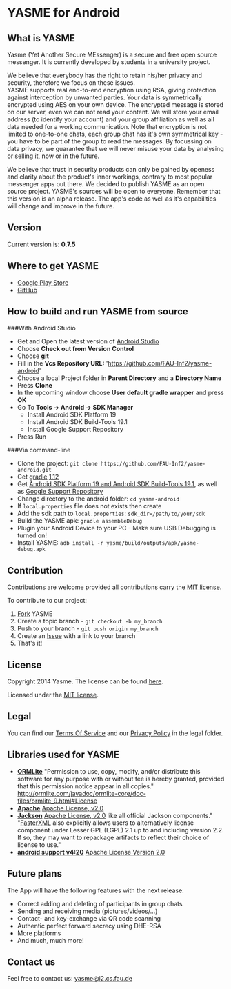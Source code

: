 YASME for Android 
=================

What is YASME
-------------

Yasme (Yet Another Secure MEssenger) is a secure and free open source messenger. It is currently developed by students in a university project.

We believe that everybody has the right to retain his/her privacy and security, therefore we focus on these issues.                                     
YASME supports real end-to-end encryption using RSA, giving protection against interception by unwanted parties.
Your data is symmetrically encrypted using AES on your own device. The encrypted message is stored on our server, even we can not read your content. We will store your email address (to identify your account) and your group affiliation as well as all data needed for a working communication.
Note that encryption is not limited to one-to-one chats, each group chat has it's own symmetrical key - you have to be part of the group to read the messages.
By focussing on data privacy, we guarantee that we will never misuse your data by analysing or selling it, now or in the future.

We believe that trust in security products can only be gained by openess and clarity about the product's inner workings, contrary to most popular messenger apps out there. We decided to publish YASME as an open source project. YASME's sources will be open to everyone. Remember that this version is an alpha release. The app's code as well as it's capabilities will change and improve in the future.

Version
-------
Current version is: **0.7.5**

Where to get YASME
------------------

* [Google Play Store][gp]
* [GitHub][gh]

How to build and run YASME from source
--------------------------------------

###With Android Studio
* Get and Open the latest version of [Android Studio][as]
* Choose **Check out from Version Control**
* Choose **git**
* Fill in the **Vcs Repository URL:** 'https://github.com/FAU-Inf2/yasme-android'
* Choose a local Project folder in **Parent Directory** and a **Directory Name**
* Press **Clone**
* In the upcoming window choose **User default gradle wrapper** and press **OK**
* Go To **Tools &rarr; Android &rarr; SDK Manager**
	* Install Android SDK Platform 19
	* Install Android SDK Build-Tools 19.1
	* Install Google Support Repository
* Press Run

###Via command-line
* Clone the project: `git clone https://github.com/FAU-Inf2/yasme-android.git`
* Get [gradle][g1] [1.12][g2]
* Get [Android SDK Platform 19 and Android SDK Build-Tools 19.1][at], as well as [Google Support Repository][gs]
* Change directory to the android folder: `cd yasme-android`
* If `local.properties` file does not exists then create
* Add the sdk path to `local.properties`: `sdk_dir=/path/to/your/sdk`
* Build the YASME apk: `gradle assembleDebug`
* Plugin your Android Device to your PC - Make sure USB Debugging is turned on!
* Install YASME: `adb install -r yasme/build/outputs/apk/yasme-debug.apk`

Contribution
------------
Contributions are welcome provided all contributions carry the [MIT license][ml].

To contribute to our project:

1. [Fork][fk] YASME
2. Create a topic branch - `git checkout -b my_branch`
3. Push to your branch - `git push origin my_branch`
4. Create an [Issue][ie] with a link to your branch
5. That's it!

License
-------

Copyright 2014 Yasme. 
The license can be found [here][li].

Licensed under the [MIT license][ml].


Legal
-----
You can find our [Terms Of Service][tos] and our [Privacy Policy][pp] in the legal folder.


Libraries used for YASME
------------------------
* [**ORMLite**][orm] "Permission to use, copy, modify, and/or distribute this software for any purpose with or without fee is hereby granted, provided that this permission notice appear in all copies." http://ormlite.com/javadoc/ormlite-core/doc-files/ormlite_9.html#License 
*  [**Apache**][apache] [Apache License, v2.0][apl] 
* [**Jackson**][js] [Apache License, v2.0][apl2] like all official Jackson components." "[FasterXML][fxml] also explicitly allows users to alternatively license component under Lesser GPL (LGPL) 2.1 up to and including version 2.2. If so, they may want to repackage artifacts to reflect their choice of license to use." 
* [**android support v4:20**][ans] [Apache License Version 2.0][apl2] 


Future plans
------------
The App will have the following features with the next release:

* Correct adding and deleting of participants in group chats
* Sending and receiving media (pictures/videos/...)
* Contact- and key-exchange via QR code scanning
* Authentic perfect forward secrecy using DHE-RSA
* More platforms
* And much, much more!


Contact us
----------
Feel free to contact us: <yasme@i2.cs.fau.de>

[as]: https://developer.android.com/sdk/installing/studio.html
[at]: https://developer.android.com/sdk/index.html
[fk]: https://help.github.com/forking/
[g1]: http://www.gradle.org/downloads
[g2]: https://services.gradle.org/distributions/gradle-1.12-bin.zip
[gp]: https://play.google.com/store/apps/details?id=de.fau.cs.mad.yasme
[gh]: https://github.com/FAU-Inf2/yasme-android
[gs]: https://developer.android.com/tools/support-library/setup.html
[ie]: https://github.com/FAU-Inf2/yasme-android/issues
[ml]: http://opensource.org/licenses/MIT
[orm]: http://ormlite.com/
[apache]: http://www.apache.org/
[js]: https://github.com/FasterXML/jackson
[ans]: http://developer.android.com/reference/android/support/v4/app/package-summary.html
[apl]: http://hc.apache.org/httpcomponents-client-4.3.x/license.html
[apl2]: http://www.apache.org/licenses/LICENSE-2.0.txt
[fxml]: https://github.com/FasterXML/jackson-core/wiki
[tos]: https://github.com/FAU-Inf2/yasme-android/blob/master/legal/termsOfService
[pp]: https://github.com/FAU-Inf2/yasme-android/blob/master/legal/privacyPolicy
[li]: https://github.com/FAU-Inf2/yasme-android/blob/master/LICENSE

